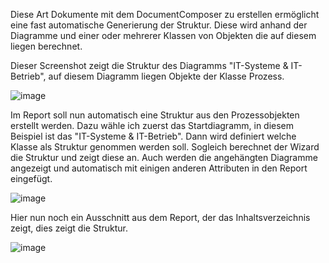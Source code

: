 
Diese Art Dokumente mit dem DocumentComposer zu erstellen ermöglicht eine fast automatische Generierung der Struktur. Diese wird anhand der Diagramme und einer oder mehrerer Klassen von Objekten die auf diesem liegen berechnet.

Dieser Screenshot zeigt die Struktur des Diagramms "IT-Systeme & IT-Betrieb",
auf diesem Diagramm liegen Objekte der Klasse Prozess.

![image](//images.ctfassets.net/6mz8d8cle1nl/917qOv6ntkahJJD2TZ76k/0bcaf2a20f6026bdfb6c0aff8375d80d/image.png)

Im Report soll nun automatisch eine Struktur aus den Prozessobjekten erstellt werden. Dazu wähle ich zuerst das Startdiagramm, in diesem Beispiel ist das "IT-Systeme & IT-Betrieb". Dann wird definiert welche Klasse als Struktur genommen werden soll. Sogleich berechnet der Wizard die Struktur und zeigt diese an. Auch werden die angehängten Diagramme angezeigt und automatisch mit einigen anderen Attributen in den Report eingefügt.

![image](//images.ctfassets.net/6mz8d8cle1nl/3xVYk9D4ZT5AEJcpy4CgSL/389480e0a992305263a318e391632a3c/image.png)

Hier nun noch ein Ausschnitt aus dem Report, der das Inhaltsverzeichnis zeigt, dies zeigt die Struktur.

![image](//images.ctfassets.net/6mz8d8cle1nl/4ScpQnbcimUp0ftEaVYFCI/c11de5871c7f89ed14563966eab5b567/image.png)